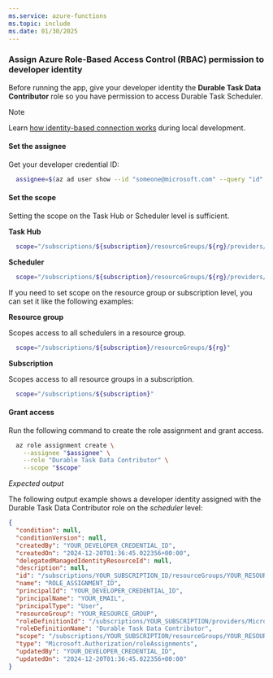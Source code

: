 ```yaml
---
ms.service: azure-functions
ms.topic: include
ms.date: 01/30/2025
---
```


### Assign Azure Role-Based Access Control (RBAC) permission to developer identity

Before running the app, give your developer identity the **Durable Task Data Contributor** role so you have permission to access Durable Task Scheduler. 

> [!NOTE]
> Learn [how identity-based connection works](../../../functions-reference.md#local-development-with-identity-based-connections) during local development. 

#### Set the assignee

Get your developer credential ID:

```bash
  assignee=$(az ad user show --id "someone@microsoft.com" --query "id" --output tsv)
```

#### Set the scope 
Setting the scope on the Task Hub or Scheduler level is sufficient. 

**Task Hub**

```bash
  scope="/subscriptions/${subscription}/resourceGroups/${rg}/providers/Microsoft.DurableTask/schedulers/${scheduler}/taskHubs/${taskhub}"
```

**Scheduler**
```bash
  scope="/subscriptions/${subscription}/resourceGroups/${rg}/providers/Microsoft.DurableTask/schedulers/${scheduler}"
```

If you need to set scope on the resource group or subscription level, you can set it like the following examples:

**Resource group**

Scopes access to all schedulers in a resource group.

```bash
  scope="/subscriptions/${subscription}/resourceGroups/${rg}"
```

**Subscription**

Scopes access to all resource groups in a subscription.

```bash
  scope="/subscriptions/${subscription}"
```

#### Grant access

Run the following command to create the role assignment and grant access.

```bash
  az role assignment create \
    --assignee "$assignee" \
    --role "Durable Task Data Contributor" \
    --scope "$scope"
```

*Expected output*

The following output example shows a developer identity assigned with the Durable Task Data Contributor role on the *scheduler* level:

```json
{
  "condition": null,
  "conditionVersion": null,
  "createdBy": "YOUR_DEVELOPER_CREDENTIAL_ID",
  "createdOn": "2024-12-20T01:36:45.022356+00:00",
  "delegatedManagedIdentityResourceId": null,
  "description": null,
  "id": "/subscriptions/YOUR_SUBSCRIPTION_ID/resourceGroups/YOUR_RESOURCE_GROUP/providers/Microsoft.DurableTask/schedulers/YOUR_DTS_NAME/providers/Microsoft.Authorization/roleAssignments/ROLE_ASSIGNMENT_ID",
  "name": "ROLE_ASSIGNMENT_ID",
  "principalId": "YOUR_DEVELOPER_CREDENTIAL_ID",
  "principalName": "YOUR_EMAIL",
  "principalType": "User",
  "resourceGroup": "YOUR_RESOURCE_GROUP",
  "roleDefinitionId": "/subscriptions/YOUR_SUBSCRIPTION/providers/Microsoft.Authorization/roleDefinitions/ROLE_DEFINITION_ID",
  "roleDefinitionName": "Durable Task Data Contributor",
  "scope": "/subscriptions/YOUR_SUBSCRIPTION/resourceGroups/YOUR_RESOURCE_GROUP/providers/Microsoft.DurableTask/schedulers/YOUR_DTS_NAME",
  "type": "Microsoft.Authorization/roleAssignments",
  "updatedBy": "YOUR_DEVELOPER_CREDENTIAL_ID",
  "updatedOn": "2024-12-20T01:36:45.022356+00:00"
}
```
